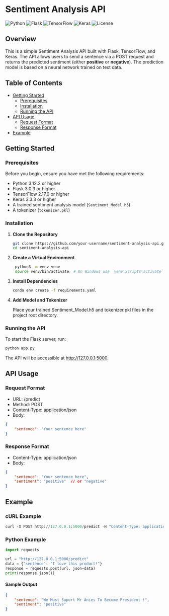 # Sentiment Analysis API

![Python](https://img.shields.io/badge/python-3.12.2-blue)
![Flask](https://img.shields.io/badge/Flask-3.0.3-green)
![TensorFlow](https://img.shields.io/badge/TensorFlow-2.17.0-orange)
![Keras](https://img.shields.io/badge/Keras-3.3.3-red)
![License](https://img.shields.io/badge/license-MIT-yellowgreen)

## Overview

This is a simple Sentiment Analysis API built with Flask, TensorFlow, and Keras. The API allows users to send a sentence via a POST request and returns the predicted sentiment (either **positive** or **negative**). The prediction model is based on a neural network trained on text data.

## Table of Contents
- [Getting Started](#getting-started)
  - [Prerequisites](#prerequisites)
  - [Installation](#installation)
  - [Running the API](#running-the-api)
- [API Usage](#api-usage)
  - [Request Format](#request-format)
  - [Response Format](#response-format)
- [Example](#example)

## Getting Started

### Prerequisites

Before you begin, ensure you have met the following requirements:

- Python 3.12.2 or higher
- Flask 3.0.3 or higher
- TensorFlow 2.17.0 or higher
- Keras 3.3.3 or higher
- A trained sentiment analysis model (`Sentiment_Model.h5`)
- A tokenizer (`tokenizer.pkl`)

### Installation

1. **Clone the Repository**
   ```bash
   git clone https://github.com/your-username/sentiment-analysis-api.git
   cd sentiment-analysis-api

2. **Create a Virtual Environment**
   ```bash
    python3 -m venv venv
    source venv/bin/activate  # On Windows use `venv\Scripts\activate`

3. **Install Dependencies**
   ```bash
   conda env create -f requirements.yaml

4. **Add Model and Tokenizer**
   
   Place your trained Sentiment_Model.h5 and tokenizer.pkl files in the project root directory.

### Running the API

To start the Flask server, run:
  ```bash
  python app.py
  ```
The API will be accessible at http://127.0.0.1:5000.

## API Usage

### Request Format

- URL: /predict
- Method: POST
- Content-Type: application/json
- Body:
```json
{
    "sentence": "Your sentence here"
}
```

### Response Format
- Content-Type: application/json
- Body:
```json
{
    "sentence": "Your sentence here",
    "sentiment": "positive"  // or "negative"
}
```
## Example

### cURL Example
```python
curl -X POST http://127.0.0.1:5000/predict -H "Content-Type: application/json" -d '{"sentence": "I love this product!"}'
```
### Python Example
```python
import requests

url = "http://127.0.0.1:5000/predict"
data = {"sentence": "I love this product!"}
response = requests.post(url, json=data)
print(response.json())
```
#### Sample Output
```json
{
    "sentence": "We Must Suport Mr Anies To Become President !",
    "sentiment": "positive"
}
```

